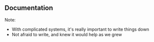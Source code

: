 ##  Documentation

Note:

* With complicated systems, it's really important to write things down
* Not afraid to write, and knew it would help as we grew
